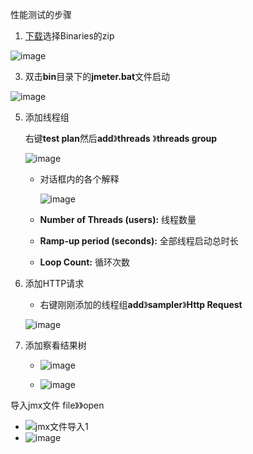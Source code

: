 性能测试的步骤

1. [下载](http://jmeter.apache.org/download_jmeter.cgi)选择Binaries的zip
   
![image](https://github.com/user-attachments/assets/2393236f-7b39-4310-8b7c-cad004f24444)

3. 双击**bin**目录下的**jmeter.bat**文件启动
   
 ![image](https://github.com/user-attachments/assets/5cdd972b-6ce8-45fe-87fe-84c54e8f2b26)

5. 添加线程组

   右键**test plan**然后**add**》**threads** 》**threads group**
   
    ![image](https://github.com/user-attachments/assets/c5ab69e0-4e51-48a7-bc3a-4aaeb67b94e0)

   * 对话框内的各个解释
     
     ![image](https://github.com/user-attachments/assets/81f9ef30-c417-4da6-9282-dcf132eb1fa6)

   * **Number of Threads (users):** 线程数量
   * **Ramp-up period (seconds):** 全部线程启动总时长
   * **Loop Count:** 循环次数

7. 添加HTTP请求
   * 右键刚刚添加的线程组**add**》**sampler**》**Http Request**
     
   ![image](https://github.com/user-attachments/assets/00e02d30-3a96-47b7-8eac-484a8aa8b8f5)
8. 添加察看结果树
   
   * ![image](https://github.com/user-attachments/assets/c89d72f6-6ae0-4a67-a67d-b4f35096e239)
     
   * ![image](https://github.com/user-attachments/assets/434ad928-32c6-430d-a016-1816fe2921ad)

导入jmx文件
file》》open
* ![jmx文件导入1](https://github.com/user-attachments/assets/55056930-224a-40c6-8d9a-2e31ba470e75)
* ![image](https://github.com/user-attachments/assets/4579fc8d-bd3a-4dcf-8545-f0d3efd0e8b5)





   

